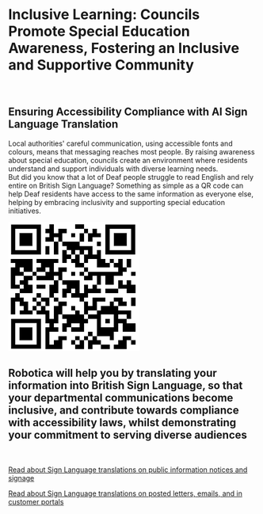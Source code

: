 
# Inclusive Learning: Councils Promote Special Education Awareness, Fostering an Inclusive and Supportive Community

![]()

## Ensuring Accessibility Compliance with AI Sign Language Translation

Local authorities' careful communication, using accessible fonts and colours, means that messaging reaches most people.  By raising awareness about special education, councils create an environment where residents understand and support individuals with diverse learning needs.  
But did you know that a lot of Deaf people struggle to read English and rely entire on British Sign Language?
Something as simple as a QR code can help Deaf residents have access to the same information as everyone else, helping by embracing inclusivity and supporting special education initiatives.

![QR Code](/posts/images/qr-contact.png)

## Robotica will help you by translating your information into British Sign Language, so that your departmental communications become inclusive, and contribute towards compliance with accessibility laws, whilst demonstrating your commitment to serving diverse audiences

<br/>

[Read about Sign Language translations on public information notices and signage](/solutions/gazette)

[Read about Sign Language translations on posted letters, emails, and in customer portals](/solutions/correspondent)
